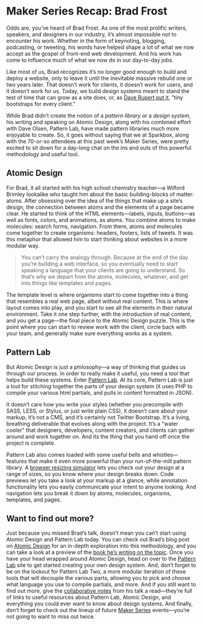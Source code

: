 # Maker Series Recap: Brad Frost
Odds are, you’ve heard of Brad Frost. As one of the most prolific writers, speakers, and designers in our industry, it’s almost impossible not to encounter his work. Whether in the form of keynoting, blogging, podcasting, or tweeting, his words have helped shape a lot of what we now accept as the gospel of front-end web development. And his work has come to influence much of what we now do in our day-to-day jobs.

Like most of us, Brad recognizes it’s no longer good enough to build and deploy a website, only to leave it until the inevitable massive rebuild one or two years later. That doesn’t work for clients, it doesn’t work for users, and it doesn’t work for us. Today, we build design systems meant to stand the test of time that can grow as a site does, or, as [Dave Rupert put it](http://daverupert.com/2013/04/responsive-deliverables/), "tiny bootstraps for every client."

While Brad didn’t create the notion of a *pattern library* or a *design system*, his writing and speaking on Atomic Design, along with his combined effort with Dave Olsen, Pattern Lab, have made pattern libraries much more enjoyable to create. So, it goes without saying that we at Sparkbox, along with the 70-or-so attendees at this past week’s Maker Series, were pretty excited to sit down for a day-long chat on the ins and outs of this powerful methodology and useful tool.

## Atomic Design
For Brad, it all started with his high school chemistry teacher—a Wilford Brimley lookalike who taught him about the basic building-blocks of matter: atoms. After obsessing over the idea of the things that make up a site’s design, the connection between atoms and the elements of a page became clear. He started to think of the HTML elements—labels, inputs, buttons—as well as fonts, colors, and animations, as atoms. You combine atoms to make molecules: search forms, navigation. From there, atoms and molecules come together to create organisms: headers, footers, lists of tweets. It was this metaphor that allowed him to start thinking about websites in a more modular way.

>  You can’t carry the analogy through. Because at the end of the day you’re building a web interface, so you eventually need to start speaking a language that your clients are going to understand. So that’s why we depart from the atoms, molecules, whatever, and get into things like templates and pages.

The template level is where organisms start to come together into a thing that resembles a real web page, albeit without real content. This is where layout comes into play, and you start to see all the elements in their natural environment. Take it one step further, with the introduction of real content, and you get a page—the final piece to the Atomic Design puzzle. This is the point where you can start to review work with the client, circle back with your team, and generally make sure everything works as a system.

## Pattern Lab
But Atomic Design is just a philosophy—a way of thinking that guides us through our process. In order to really make it useful, you need a tool that helps build these systems. Enter [Pattern Lab](http://patternlab.io/). At its core, Pattern Lab is just a tool for stitching together the parts of your design system (it uses PHP to compile your various html partials, and pulls in content formatted in JSON). 

It doesn’t care how you write your styles (whether you precompile with SASS, LESS, or Stylus, or just write plain CSS), it doesn’t care about your markup, it’s not a CMS, and it’s certainly not Twitter Bootstrap. It’s a living, breathing deliverable that evolves along with the project. It’s a "water cooler" that designers, developers, content creators, and clients can gather around and work together on. And its the thing that you hand off once the project is complete.

Pattern Lab also comes loaded with some useful bells and whistles—features that make it even more powerful than your run-of-the-mill pattern library. A [browser resizing simulator](http://bradfrost.com/demo/ish/) lets you check out your design at a range of sizes, so you know where your design breaks down. Code previews let you take a look at your markup at a glance, while annotation functionality lets you easily communicate your intent to anyone looking. And navigation lets you break it down by atoms, molecules, organisms, templates, and pages.

## Want to find out more?
Just because you missed Brad’s talk, doesn’t mean you can’t start using Atomic Design and Pattern Lab today. You can check out Brad’s blog post on [Atomic Design](http://bradfrost.com/blog/post/atomic-web-design/) for an in-depth exploration into this methodology, and you can take a look at a preview of the [book he’s writing on the topic](http://atomicdesign.bradfrost.com/). Once you have your head wrapped around Atomic Design, head on over to the [Pattern Lab](http://patternlab.io/) site to get started creating your own design system. And, don’t forget to be on the lookout for Pattern Lab Two, a more modular iteration of these tools that will decouple the various parts, allowing you to pick and choose what language you use to compile partials, and more. And if you still want to find out more, give the [collaborative notes](https://docs.google.com/a/heysparkbox.com/document/d/1RlASJwSz1i1NjK8tBq9UqcE_HaGlKPo6awbzyqIL69k/preview?sle=true) from his talk a read—they’re full of links to useful resources about Pattern Lab, Atomic Design, and everything you could ever want to know about design systems. And finally, don’t forget to check out the lineup of future [Maker Series](http://buildright.io/maker-series/) events—you’re not going to want to miss out twice.




	 
